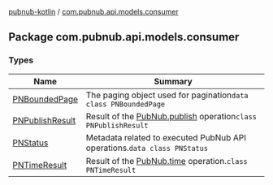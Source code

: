 [pubnub-kotlin](../index.md) / [com.pubnub.api.models.consumer](./index.md)

## Package com.pubnub.api.models.consumer

### Types

| Name | Summary |
|---|---|
| [PNBoundedPage](-p-n-bounded-page/index.md) | The paging object used for pagination`data class PNBoundedPage` |
| [PNPublishResult](-p-n-publish-result/index.md) | Result of the [PubNub.publish](../com.pubnub.api/-pub-nub/publish.md) operation`class PNPublishResult` |
| [PNStatus](-p-n-status/index.md) | Metadata related to executed PubNub API operations.`data class PNStatus` |
| [PNTimeResult](-p-n-time-result/index.md) | Result of the [PubNub.time](../com.pubnub.api/-pub-nub/time.md) operation.`class PNTimeResult` |
